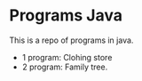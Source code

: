 # Programs Java

This is a repo of programs in java.

- 1 program: Clohing store
- 2 program: Family tree.